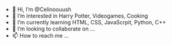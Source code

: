 - 👋 Hi, I’m @Celinoouush
- 👀 I’m interested in Harry Potter, Videogames, Cooking
- 🌱 I’m currently learning HTML, CSS, JavaScrpit, Python, C++
- 💞️ I’m looking to collaborate on ...
- 📫 How to reach me ...

<!---
Celinoouush/Celinoouush is a ✨ special ✨ repository because its `README.md` (this file) appears on your GitHub profile.
You can click the Preview link to take a look at your changes.
--->
